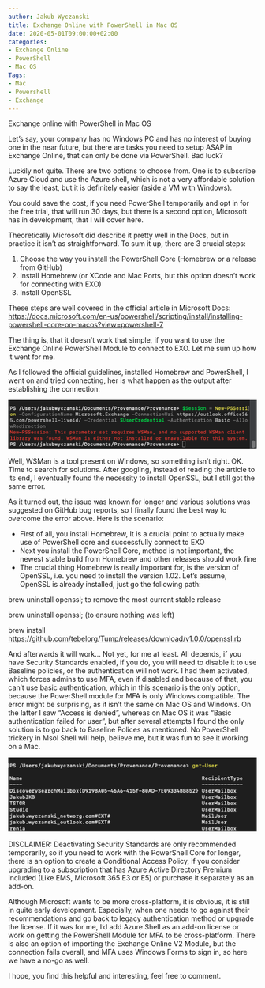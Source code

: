 ```yaml
---
author: Jakub Wyczanski
title: Exchange Online with PowerShell in Mac OS
date: 2020-05-01T09:00:00+02:00
categories: 
- Exchange Online
- PowerShell
- Mac OS
Tags:
- Mac
- Powershell
- Exchange
---
```


Exchange online with PowerShell in Mac OS

Let’s say, your company has no Windows PC and has no interest of buying one in the near future, but there are tasks you need to setup ASAP in Exchange Online, that can only be done via PowerShell. Bad luck?

Luckily not quite. There are two options to choose from. One is to subscribe Azure Cloud and use the Azure shell, which is not a very affordable solution to say the least, but it is definitely easier (aside a VM with Windows).

You could save the cost, if you need PowerShell temporarily and opt in for the free trial, that will run 30 days, but there is a second option, Microsoft has in development, that I will cover here.

Theoretically Microsoft did describe it pretty well in the Docs, but in practice it isn’t as straightforward. To sum it up, there are 3 crucial steps:

1. Choose the way you install the PowerShell Core (Homebrew or a release from GitHub)
2. Install Homebrew (or XCode and Mac Ports, but this option doesn’t work for connecting with EXO)
3. Install OpenSSL

These steps are well covered in the official article in Microsoft Docs:
https://docs.microsoft.com/en-us/powershell/scripting/install/installing-powershell-core-on-macos?view=powershell-7

The thing is, that it doesn’t work that simple, if you want to use the Exchange Online PowerShell Module to connect to EXO. Let me sum up how it went for me.

As I followed the official guidelines, installed Homebrew and PowerShell, I went on and tried connecting, her is what happen as the output after establishing the connection:

 ![Screenshot 1](/uploads/2020/04/EXO_Powershell_Mac_Error.png)

Well, WSMan is a tool present on Windows, so something isn’t right. OK. Time to search for solutions. After googling, instead of reading the article to its end, I eventually found the necessity to install OpenSSL, but I still got the same error. 

As it turned out, the issue was known for longer and various solutions was suggested on GitHub bug reports, so I finally found the best way to overcome the error above. Here is the scenario:

-	First of all, you install Homebrew, It is a crucial point to actually make use of PowerShell core and successfully connect to EXO
-	Next you install the PowerShell Core, method is not important, the newest stable build from Homebrew and other releases should work fine
-	The crucial thing Homebrew is really important for, is the version of OpenSSL, i.e. you need to install the version 1.02. Let’s assume, OpenSSL is already installed, just go the following path:

brew uninstall openssl; to remove the most current stable release

brew uninstall openssl; (to ensure nothing was left)

brew install https://github.com/tebelorg/Tump/releases/download/v1.0.0/openssl.rb

And afterwards it will work… Not yet, for me at least. 
All depends, if you have Security Standards enabled, if you do, you will need to disable it to use Baseline policies, or the authentication will not work. I had them activated, which forces admins to use MFA, even if disabled and because of that, you can’t use basic authentication, which in this scenario is the only option, because the PowerShell module for MFA is only Windows compatible. 
The error might be surprising, as it isn’t the same on Mac OS and Windows. On the latter I saw “Access is denied”, whereas on Mac OS it was “Basic authentication failed for user”, but after several attempts I found the only solution is to go back to Baseline Polices as mentioned. No PowerShell trickery in Msol Shell will help, believe me, but it was fun to see it working on a Mac.

 ![Screenshot 2](/uploads/2020/04/EXO_PowerShell_Mac_working.png)

DISCLAIMER: Deactivating Security Standards are only recommended temporarily, so if you need to work with the PowerShell Core for longer, there is an option to create a Conditional Access Policy, if you consider upgrading to a subscription that has Azure Active Directory Premium included (Like EMS, Microsoft 365 E3 or E5) or purchase it separately as an add-on.

Although Microsoft wants to be more cross-platform, it is obvious, it is still in quite early development. Especially, when one needs to go against their recommendations and go back to legacy authentication method or upgrade the license. If it was for me, I’d add Azure Shell as an add-on license or work on getting the PowerShell Module for MFA to be cross-platform. There is also an option of importing the Exchange Online V2 Module, but the connection fails overall, and MFA uses Windows Forms to sign in, so here we have a no-go as well.

I hope, you find this helpful and interesting, feel free to comment.
